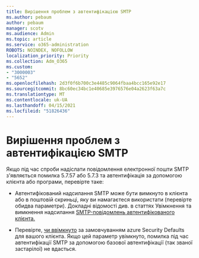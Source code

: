 ```yaml
---
title: Вирішення проблем з автентифікацією SMTP
ms.author: pebaum
author: pebaum
manager: scotv
ms.audience: Admin
ms.topic: article
ms.service: o365-administration
ROBOTS: NOINDEX, NOFOLLOW
localization_priority: Priority
ms.collection: Adm_O365
ms.custom:
- "3000003"
- "5652"
ms.openlocfilehash: 2d3f0f6b700c3e4485c9064fbaa4bcc165e92e17
ms.sourcegitcommit: 8bc60ec34bc1e40685e3976576e04a2623f63a7c
ms.translationtype: MT
ms.contentlocale: uk-UA
ms.lasthandoff: 04/15/2021
ms.locfileid: "51826436"
---
```

# <a name="solving-smtp-authentication-issues"></a>Вирішення проблем з автентифікацією SMTP

Якщо під час спроби надіслати повідомлення електронної пошти SMTP з'являється помилка 5.7.57 або 5.7.3 та автентифікація за допомогою клієнта або програми, перевірте таке:

- Автентифікований надсилання SMTP може бути вимкнуто в клієнта або в поштовій скриньці, яку ви намагаєтеся використати (перевірте обидва параметри). Докладні відомості див. в статтях Увімкнення та вимкнення надсилання [SMTP-повідомлень автентифікованого клієнта.](https://docs.microsoft.com/exchange/clients-and-mobile-in-exchange-online/authenticated-client-smtp-submission)

- Перевірте, [чи ввімкнуто](https://docs.microsoft.com/azure/active-directory/fundamentals/concept-fundamentals-security-defaults) за замовчуванням azure Security Defaults для вашого клієнта. Якщо цей параметр увімкнуто, помилка під час автентифікації SMTP за допомогою базової автентифікації (так званої застарілої) не вдасться.
